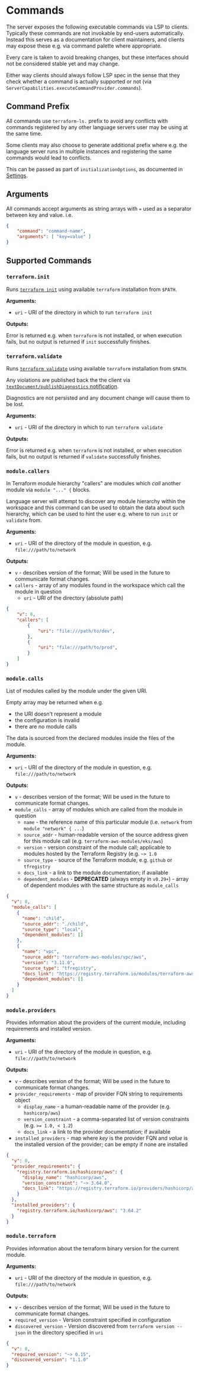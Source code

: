 # Commands

The server exposes the following executable commands via LSP to clients.
Typically these commands are not invokable by end-users automatically.
Instead this serves as a documentation for client maintainers,
and clients may expose these e.g. via command palette where appropriate.

Every care is taken to avoid breaking changes, but these interfaces
should not be considered stable yet and may change.

Either way clients should always follow LSP spec in the sense
that they check whether a command is actually supported or not
(via `ServerCapabilities.executeCommandProvider.commands`).

## Command Prefix

All commands use `terraform-ls.` prefix to avoid any conflicts
with commands registered by any other language servers user
may be using at the same time.

Some clients may also choose to generate additional prefix
where e.g. the language server runs in multiple instances
and registering the same commands would lead to conflicts.

This can be passed as part of `initializationOptions`,
as documented in [Settings](./SETTINGS.md#commandprefix).

## Arguments

All commands accept arguments as string arrays with `=` used
as a separator between key and value. i.e.

```json
{
	"command": "command-name",
	"arguments": [ "key=value" ]
}
```

## Supported Commands

### `terraform.init`

Runs [`terraform init`](https://www.terraform.io/docs/cli/commands/init.html) using available `terraform` installation from `$PATH`.

**Arguments:**

 - `uri` - URI of the directory in which to run `terraform init`

**Outputs:**

Error is returned e.g. when `terraform` is not installed, or when execution fails,
but no output is returned if `init` successfully finishes.

### `terraform.validate`

Runs [`terraform validate`](https://www.terraform.io/docs/cli/commands/validate.html) using available `terraform` installation from `$PATH`.

Any violations are published back the the client via [`textDocument/publishDiagnostics` notification](https://microsoft.github.io/language-server-protocol/specifications/specification-current/#textDocument_publishDiagnostics).

Diagnostics are not persisted and any document change will cause them to be lost.

**Arguments:**

 - `uri` - URI of the directory in which to run `terraform validate`

**Outputs:**

Error is returned e.g. when `terraform` is not installed, or when execution fails,
but no output is returned if `validate` successfully finishes.

### `module.callers`

In Terraform module hierarchy "callers" are modules which _call_ another module
via `module "..." {` blocks.

Language server will attempt to discover any module hierarchy within the workspace
and this command can be used to obtain the data about such hierarchy, which
can be used to hint the user e.g. where to run `init` or `validate` from.

**Arguments:**

 - `uri` - URI of the directory of the module in question, e.g. `file:///path/to/network`

**Outputs:**

 - `v` - describes version of the format; Will be used in the future to communicate format changes.
 - `callers` - array of any modules found in the workspace which call the module in question
   - `uri` - URI of the directory (absolute path)

```json
{
	"v": 0,
	"callers": [
		{
			"uri": "file:///path/to/dev",
		},
		{
			"uri": "file:///path/to/prod",
		}
	]
}
```

### `module.calls`

List of modules called by the module under the given URI.

Empty array may be returned when e.g.
  - the URI doesn't represent a module
  - the configuration is invalid
  - there are no module calls

The data is sourced from the declared modules inside the files of the module.

**Arguments:**

 - `uri` - URI of the directory of the module in question, e.g. `file:///path/to/network`

**Outputs:**

 - `v` - describes version of the format; Will be used in the future to communicate format changes.
 - `module_calls` - array of modules which are called from the module in question
   - `name` - the reference name of this particular module (i.e. `network` from `module "network" { ...`)
   - `source_addr` - human-readable version of the source address given for this module call (e.g. `terraform-aws-modules/eks/aws`)
   - `version` - version constraint of the module call; applicable to modules hosted by the Terraform Registry (e.g. `~> 1.0`
   - `source_type` - source of the Terraform module, e.g. `github` or `tfregistry`
   - `docs_link` - a link to the module documentation; if available
   - `dependent_modules` - **DEPRECATED** (always empty in `v0.29+`) - array of dependent modules with the same structure as `module_calls`

```json
{
  "v": 0,
  "module_calls": [
    {
      "name": "child",
      "source_addr": "./child",
      "source_type": "local",
      "dependent_modules": []
    },
    {
      "name": "vpc",
      "source_addr": "terraform-aws-modules/vpc/aws",
      "version": "3.11.0",
      "source_type": "tfregistry",
      "docs_link": "https://registry.terraform.io/modules/terraform-aws-modules/vpc/aws/3.11.0",
      "dependent_modules": []
    }
  ]
}
```

### `module.providers`

Provides information about the providers of the current module, including requirements and
installed version.

**Arguments:**

 - `uri` - URI of the directory of the module in question, e.g. `file:///path/to/network`

**Outputs:**

 - `v` - describes version of the format; Will be used in the future to communicate format changes.
 - `provider_requirements` - map of provider FQN string to requirements object
   - `display_name` - a human-readable name of the provider (e.g. `hashicorp/aws`)
   - `version_constraint` - a comma-separated list of version constraints (e.g. `>= 1.0, < 1.2`)
   - `docs_link` - a link to the provider documentation; if available
 - `installed_providers` - map where _key_ is the provider FQN and _value_ is the installed version of the provider; can be empty if none are installed

```json
{
  "v": 0,
  "provider_requirements": {
    "registry.terraform.io/hashicorp/aws": {
      "display_name": "hashicorp/aws",
      "version_constraint": "~> 3.64.0",
      "docs_link": "https://registry.terraform.io/providers/hashicorp/aws/latest"
    }
  },
  "installed_providers": {
    "registry.terraform.io/hashicorp/aws": "3.64.2"
  }
}
```

### `module.terraform`

Provides information about the terraform binary version for the current module.

**Arguments:**

 - `uri` - URI of the directory of the module in question, e.g. `file:///path/to/network`

**Outputs:**

 - `v` - describes version of the format; Will be used in the future to communicate format changes.
 - `required_version` - Version constraint specified in configuration
 - `discovered_version` - Version discovered from `terraform version --json` in the directory specified in `uri`

```json
{
  "v": 0,
  "required_version": "~> 0.15",
  "discovered_version": "1.1.0"
}
```
